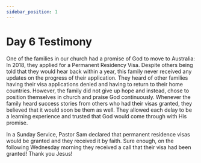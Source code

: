 ```yaml
---
sidebar_position: 1
---
```


# Day 6 Testimony

One of the families in our church had a promise of God to move to Australia:
In 2018, they applied for a Permanent Residency Visa. Despite others being told that they would hear back within a year, this family never received any updates on the progress of their application. They heard of other families having their visa applications denied and having to return to their home countries. However, the family did not give up hope and instead, chose to position themselves in church and praise God continuously. Whenever the family heard success stories from others who had their visas granted, they believed that it would soon be them as well. They allowed each delay to be a learning experience and trusted that God would come through with His promise.

In a Sunday Service, Pastor Sam declared that permanent residence visas would be granted and they received it by faith. Sure enough, on the following Wednesday morning they received a call that their visa had been granted!
Thank you Jesus!